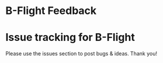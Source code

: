 B-Flight Feedback
================

# Issue tracking for B-Flight

Please use the issues section to post bugs & ideas. Thank you!
